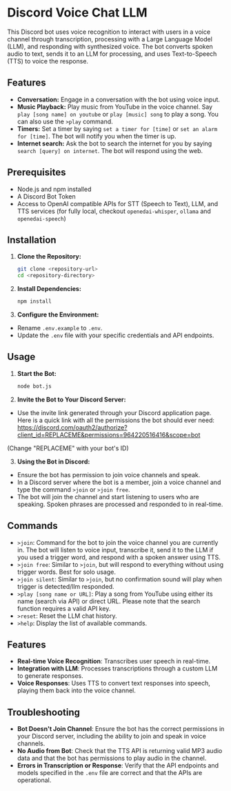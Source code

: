 # Discord Voice Chat LLM

This Discord bot uses voice recognition to interact with users in a voice channel through transcription, processing with a Large Language Model (LLM), and responding with synthesized voice. The bot converts spoken audio to text, sends it to an LLM for processing, and uses Text-to-Speech (TTS) to voice the response.

## Features
- __Conversation:__ Engage in a conversation with the bot using voice input.
- __Music Playback:__ Play music from YouTube in the voice channel. Say `play [song name] on youtube` or `play [music] song` to play a song. You can also use the `>play` command.
- __Timers:__ Set a timer by saying `set a timer for [time]` or `set an alarm for [time]`. The bot will notify you when the timer is up.
- __Internet search:__ Ask the bot to search the internet for you by saying `search [query] on internet`. The bot will respond using the web.

## Prerequisites

- Node.js and npm installed
- A Discord Bot Token
- Access to OpenAI compatible APIs for STT (Speech to Text), LLM, and TTS services (for fully local, checkout `openedai-whisper`, `ollama` and `openedai-speech`)

## Installation

1. **Clone the Repository:**
   ```bash
   git clone <repository-url>
   cd <repository-directory>
   ```

2. **Install Dependencies:**
   ```bash
   npm install
   ```

3. **Configure the Environment:**
- Rename `.env.example` to `.env`.
- Update the `.env` file with your specific credentials and API endpoints.

## Usage
1. **Start the Bot:**
   ```bash
   node bot.js
   ```

2. **Invite the Bot to Your Discord Server:**
- Use the invite link generated through your Discord application page. Here is a quick link with all the permissions the bot should ever need:
https://discord.com/oauth2/authorize?client_id=REPLACEME&permissions=964220516416&scope=bot

(Change "REPLACEME" with your bot's ID)

3. **Using the Bot in Discord:**
- Ensure the bot has permission to join voice channels and speak.
- In a Discord server where the bot is a member, join a voice channel and type the command `>join` or `>join free`.
- The bot will join the channel and start listening to users who are speaking. Spoken phrases are processed and responded to in real-time.

## Commands
- `>join`: Command for the bot to join the voice channel you are currently in. The bot will listen to voice input, transcribe it, send it to the LLM if you used a trigger word, and respond with a spoken answer using TTS.
- `>join free`: Similar to `>join`, but will respond to everything without using trigger words. Best for solo usage.
- `>join silent`: Similar to `>join`, but no confirmation sound will play when trigger is detected/llm responded.
- `>play [song name or URL]`: Play a song from YouTube using either its name (search via API) or direct URL. Please note that the search function requires a valid API key.
- `>reset`: Reset the LLM chat history.
- `>help`: Display the list of available commands.

## Features
- **Real-time Voice Recognition**: Transcribes user speech in real-time.
- **Integration with LLM**: Processes transcriptions through a custom LLM to generate responses.
- **Voice Responses**: Uses TTS to convert text responses into speech, playing them back into the voice channel.

## Troubleshooting
- **Bot Doesn't Join Channel**: Ensure the bot has the correct permissions in your Discord server, including the ability to join and speak in voice channels.
- **No Audio from Bot**: Check that the TTS API is returning valid MP3 audio data and that the bot has permissions to play audio in the channel.
- **Errors in Transcription or Response**: Verify that the API endpoints and models specified in the `.env` file are correct and that the APIs are operational.
